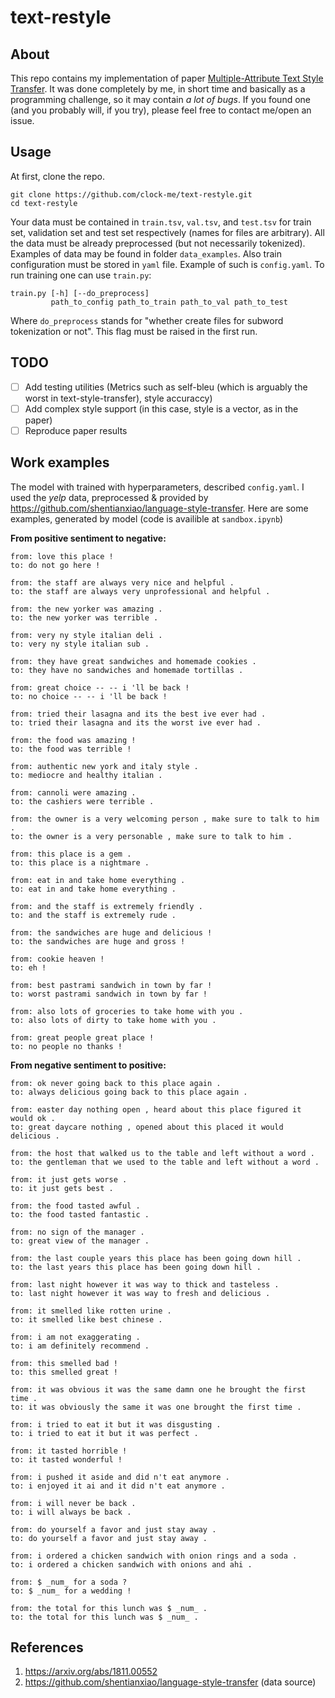 # text-restyle

## About
This repo contains my implementation of paper [Multiple-Attribute Text Style Transfer](https://arxiv.org/abs/1811.00552). It was done completely by me, in short time and basically as a programming challenge, so it may contain _a lot of bugs_. If you found one (and you probably will, if you try), please feel free to contact me/open an issue.

## Usage
At first, clone the repo.
```
git clone https://github.com/clock-me/text-restyle.git
cd text-restyle
```
Your data must be contained in `train.tsv`, `val.tsv`, and `test.tsv` for train set, validation set and test set respectively (names for files are arbitrary). All the data must be already preprocessed (but not necessarily tokenized). Examples of data may be found in folder `data_examples`. Also train configuration must be stored in `yaml` file. Example of such is `config.yaml`.
To run training one can use `train.py`:
```
train.py [-h] [--do_preprocess]
         path_to_config path_to_train path_to_val path_to_test
```
Where `do_preprocess` stands for "whether create files for subword tokenization or not". This flag must be raised in the first run.

## TODO
- [ ] Add testing utilities (Metrics such as self-bleu (which is arguably the worst in text-style-transfer), style accuraccy)
- [ ] Add complex style support (in this case, style is a vector, as in the paper)
- [ ] Reproduce paper results

## Work examples
The model with trained with hyperparameters, described `config.yaml`. I used the _yelp_ data, preprocessed & provided by https://github.com/shentianxiao/language-style-transfer. Here are some examples, generated by model (code is availible at `sandbox.ipynb`)

**From positive sentiment to negative:**
```
from: love this place !
to: do not go here !

from: the staff are always very nice and helpful .
to: the staff are always very unprofessional and helpful .

from: the new yorker was amazing .
to: the new yorker was terrible .

from: very ny style italian deli .
to: very ny style italian sub .

from: they have great sandwiches and homemade cookies .
to: they have no sandwiches and homemade tortillas .

from: great choice -- -- i 'll be back !
to: no choice -- -- i 'll be back !

from: tried their lasagna and its the best ive ever had .
to: tried their lasagna and its the worst ive ever had .

from: the food was amazing !
to: the food was terrible !

from: authentic new york and italy style .
to: mediocre and healthy italian .

from: cannoli were amazing .
to: the cashiers were terrible .

from: the owner is a very welcoming person , make sure to talk to him .
to: the owner is a very personable , make sure to talk to him .

from: this place is a gem .
to: this place is a nightmare .

from: eat in and take home everything .
to: eat in and take home everything .

from: and the staff is extremely friendly .
to: and the staff is extremely rude .

from: the sandwiches are huge and delicious !
to: the sandwiches are huge and gross !

from: cookie heaven !
to: eh !

from: best pastrami sandwich in town by far !
to: worst pastrami sandwich in town by far !

from: also lots of groceries to take home with you .
to: also lots of dirty to take home with you .

from: great people great place !
to: no people no thanks !
```

**From negative sentiment to positive:**
```
from: ok never going back to this place again .
to: always delicious going back to this place again .

from: easter day nothing open , heard about this place figured it would ok .
to: great daycare nothing , opened about this placed it would delicious .

from: the host that walked us to the table and left without a word .
to: the gentleman that we used to the table and left without a word .

from: it just gets worse .
to: it just gets best .

from: the food tasted awful .
to: the food tasted fantastic .

from: no sign of the manager .
to: great view of the manager .

from: the last couple years this place has been going down hill .
to: the last years this place has been going down hill .

from: last night however it was way to thick and tasteless .
to: last night however it was way to fresh and delicious .

from: it smelled like rotten urine .
to: it smelled like best chinese .

from: i am not exaggerating .
to: i am definitely recommend .

from: this smelled bad !
to: this smelled great !

from: it was obvious it was the same damn one he brought the first time .
to: it was obviously the same it was one brought the first time .

from: i tried to eat it but it was disgusting .
to: i tried to eat it but it was perfect .

from: it tasted horrible !
to: it tasted wonderful !

from: i pushed it aside and did n't eat anymore .
to: i enjoyed it ai and it did n't eat anymore .

from: i will never be back .
to: i will always be back .

from: do yourself a favor and just stay away .
to: do yourself a favor and just stay away .

from: i ordered a chicken sandwich with onion rings and a soda .
to: i ordered a chicken sandwich with onions and ahi .

from: $ _num_ for a soda ?
to: $ _num_ for a wedding !

from: the total for this lunch was $ _num_ .
to: the total for this lunch was $ _num_ .
```

## References
1) https://arxiv.org/abs/1811.00552
2) https://github.com/shentianxiao/language-style-transfer (data source)
